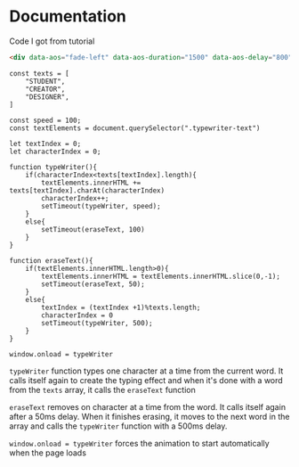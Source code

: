 # Documentation

Code I got from tutorial

```HTML
<div data-aos="fade-left" data-aos-duration="1500" data-aos-delay="800" class="typewriter">I'm a <span class="typewriter-text"></span><label for=""></label></div>
```

```JS
const texts = [
    "STUDENT",
    "CREATOR",
    "DESIGNER",
]

const speed = 100;
const textElements = document.querySelector(".typewriter-text")

let textIndex = 0;
let characterIndex = 0;

function typeWriter(){
    if(characterIndex<texts[textIndex].length){
        textElements.innerHTML += texts[textIndex].charAt(characterIndex)
        characterIndex++;
        setTimeout(typeWriter, speed);
    }
    else{
        setTimeout(eraseText, 100)
    }
}

function eraseText(){
    if(textElements.innerHTML.length>0){
        textElements.innerHTML = textElements.innerHTML.slice(0,-1);
        setTimeout(eraseText, 50);
    }
    else{
        textIndex = (textIndex +1)%texts.length;
        characterIndex = 0
        setTimeout(typeWriter, 500);
    }
}

window.onload = typeWriter
```

```typeWriter``` function types one character at a time from the current word. It calls itself again to create the typing effect and when it's done with a word from the ```texts``` array, it calls the ```eraseText``` function

```eraseText``` removes on character at a time from the word. It calls itself again after a 50ms delay. When it finishes erasing, it moves to the next word in the array and calls the ```typeWriter``` function with a 500ms delay.

```window.onload = typeWriter``` forces the animation to start automatically when the page loads 